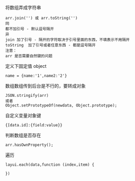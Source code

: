 将数组弄成字符串

```
arr.join('') 或 arr.toString('')
同
都不加引号 - 默认逗号隔开
异
join 加了引号 - 隔开的字符取决于引号里面的东西，不填表示不用隔开
toString  加了引号或者任意东西 - 都是逗号隔开
注意：
arr 是否需要自然键的问题
```

定义下固定值 object

```
name = {name:'1',name2:'2'}
```

数组数组传到后台是不行的，要转成对象

```
JSON.stringify(arr)
或者
Object.setPrototypeOf(newdata, Object.prototype);
```

自定义变量对象键

```
{[data.id]:{field:value}}
```

判断数组是否存在

```
arr.hasOwnProperty();
```

遍历

```
layui.each(data,function (index,item) {

})
```



